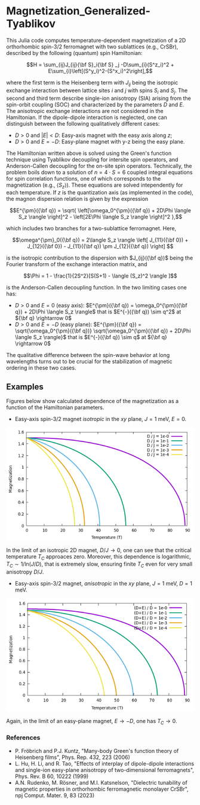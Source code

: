 # Magnetization_Generalized-Tyablikov
This Julia code computes temperature-dependent magnetization of a 2D orthorhombic spin-3/2 ferromagnet with two sublattices (e.g., CrSBr), described by the following (quantum) spin Hamiltonian:
```math
H = \sum_{ij}J_{ij}{\bf S}_i{\bf S} _j -D\sum_{i}(S^z_i)^2 + E\sum_{i}\left[(S^y_i)^2-(S^x_i)^2\right],
```
where the first term is the Heisenberg term with $J _{ij}$ being the isotropic exchange interaction between lattice sites $i$ and $j$ with spins $S_i$ and $S_j$. The second and third term
describe single-ion anisotropy (SIA) arising from the spin-orbit coupling (SOC) and characterized by the parameters $D$ and $E$.
The anisotropic exchange interactions are not considered in the Hamiltonian. If the dipole-dipole interaction is neglected, one can distinguish between the following qualitatively different cases:
* $D>0$ and $|E| < D$: Easy-axis magnet with the easy axis along $z$;
* $D>0$ and $E=-D$: Easy-plane magnet with y-z being the easy plane.

The Hamiltonian written above is solved using the Green's function technique using Tyablikov decoupling for intersite spin operators, and Anderson-Callen decoupling for the on-site spin operators. Technically, the problem boils down to a solution of $n=4\cdot S=6$ coupled integral equations for spin correlation functions, one of which corresponds to the magnetization (e.g., $\langle S_z \rangle$). These equations are solved intependently for each temperature.
If $z$ is the quantization axis (as implemented in the code), the magnon dispersion relation is given by the expression
```math
E^{\pm}({\bf q}) = \sqrt{ \left[\omega_0^{\pm}({\bf q}) + 2D\Phi \langle S_z \rangle \right]^2 - \left[2E\Phi \langle S_z \rangle \right]^2 },
```
which includes two branches for a two-sublattice ferromagnet. Here, 
```math
\omega^{\pm}_0({\bf q}) = 2\langle S_z \rangle \left[ J_{11}({\bf 0}) + J_{12}({\bf 0}) - J_{11}({\bf q}) \pm J_{12}({\bf q}) \right] 
```
is the isotropic contribution to the dispersion with $J_{ij}({\bf q})$ being the Fourier transform of the exchange interaction matrix, and
```math
\Phi = 1 - \frac{1}{2S^2}[S(S+1) - \langle (S_z)^2 \rangle ]
``` 
is the Anderson-Callen decoupling function. In the two limiting cases one has:
* $D>0$ and $E=0$ (easy axis): $E^{\pm}({\bf q}) = \omega_0^{\pm}({\bf q}) + 2D\Phi \langle S_z \rangle$ that is $E^{-}({\bf q}) \sim q^2$ at ${\bf q} \rightarrow 0$
* $D>0$ and $E=-D$ (easy plane): $E^{\pm}({\bf q}) = \sqrt{\omega_0^{\pm}({\bf q})} \sqrt{\omega_0^{\pm}({\bf q}) + 2D\Phi \langle S_z \rangle}$ that is $E^{-}({\bf q}) \sim q$ at ${\bf q} \rightarrow 0$

The qualitative difference between the spin-wave behavior at long wavelengths turns out to be crucial for the stabilization of magnetic ordering in these two cases.

## Examples
Figures below show calculated dependence of the magnetization as a function of the Hamiltonian parameters.

- Easy-axis spin-3/2 magnet _isotropic_ in the $xy$ plane, $J=1$ meV, $E=0$.

![figure](figures/figure1.png)

In the limit of an isotropic 2D magnet, $D/J \rightarrow 0$, one can see that the critical temperature $T_C$ approaces zero. Moreover, this dependence is logarithmic, $T_С \sim 1/\mathrm{ln}(J/D)$, that is extremely slow, ensuring finite $T_C$ even for very small anisotropy $D/J$.

- Easy-axis spin-3/2 magnet, _anisotropic_ in the $xy$ plane, $J=1$ meV, $D=1$ meV.

![figure](figures/figure2.png)

Again, in the limit of an easy-plane magnet, $E \rightarrow -D$, one has $T_С \rightarrow 0$.

### References
* P. Fröbrich and P.J. Kuntz, "Many-body Green's function theory of Heisenberg films", Phys. Rep. 432, 223 (2006)
* L. Hu, H. Li, and R. Tao, "Effects of interplay of dipole-dipole interactions and single-ion easy-plane anisotropy of two-dimensional ferromagnets", Phys. Rev. B 60, 10222 (1999)
* A.N. Rudenko, M. Rösner, and M.I. Katsnelson, "Dielectric tunability of magnetic properties in orthorhombic ferromagnetic monolayer CrSBr", npj Comput. Mater. 9, 83 (2023)
